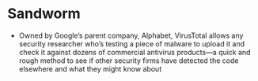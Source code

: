 # Sandworm
- Owned by Google’s parent company, Alphabet, VirusTotal allows any security researcher who’s testing a piece of malware to upload it and check it against dozens of commercial antivirus products—a quick and rough method to see if other security firms have detected the code elsewhere and what they might know about
